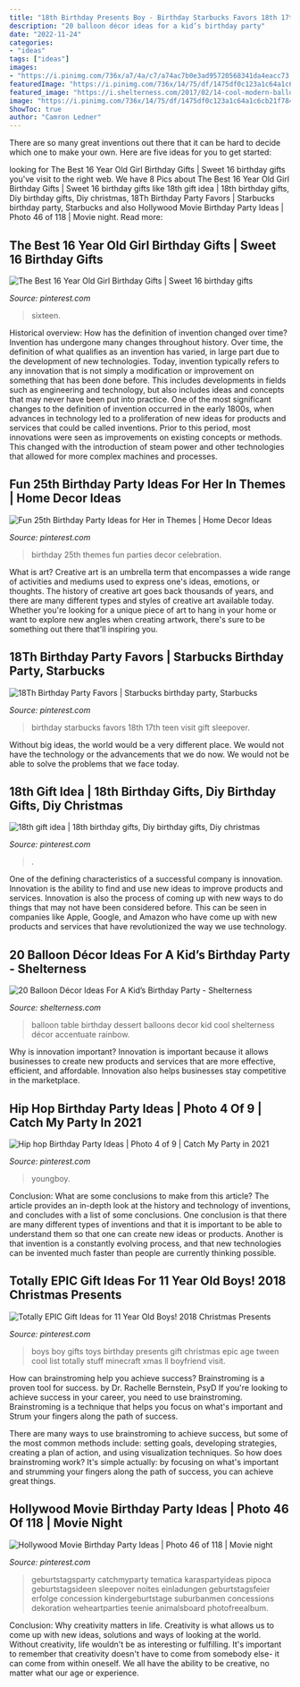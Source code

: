 ```yaml
---
title: "18th Birthday Presents Boy - Birthday Starbucks Favors 18th 17th Teen Visit Gift Sleepover"
description: "20 balloon décor ideas for a kid’s birthday party"
date: "2022-11-24"
categories:
- "ideas"
tags: ["ideas"]
images:
- "https://i.pinimg.com/736x/a7/4a/c7/a74ac7b0e3ad95720568341da4eacc73.jpg"
featuredImage: "https://i.pinimg.com/736x/14/75/df/1475df0c123a1c64a1c6cb21f784dfb1.jpg"
featured_image: "https://i.shelterness.com/2017/02/14-cool-modern-balloon-arch-over-the-dessert-table.jpg"
image: "https://i.pinimg.com/736x/14/75/df/1475df0c123a1c64a1c6cb21f784dfb1.jpg"
ShowToc: true
author: "Camron Ledner"
---
```



There are so many great inventions out there that it can be hard to decide which one to make your own. Here are five ideas for you to get started: 

	

		
looking for The Best 16 Year Old Girl Birthday Gifts | Sweet 16 birthday gifts you've visit to the right web. We have 8 Pics about The Best 16 Year Old Girl Birthday Gifts | Sweet 16 birthday gifts like 18th gift idea | 18th birthday gifts, Diy birthday gifts, Diy christmas, 18Th Birthday Party Favors | Starbucks birthday party, Starbucks and also Hollywood Movie Birthday Party Ideas | Photo 46 of 118 | Movie night. Read more:
		
    
## The Best 16 Year Old Girl Birthday Gifts | Sweet 16 Birthday Gifts

<img loading=lazy src="https://i.pinimg.com/736x/08/62/54/086254d5def9ed431401df268426130d.jpg" onerror="this.onerror=null;this.src='https://tse4.mm.bing.net/th?id=OIP.5sg5dXa5a6wDPCiBK0b5yAHaJ4&amp;pid=15.1';" alt="The Best 16 Year Old Girl Birthday Gifts | Sweet 16 birthday gifts">

_Source: pinterest.com_

>sixteen. 

	

Historical overview: How has the definition of invention changed over time?
Invention has undergone many changes throughout history. Over time, the definition of what qualifies as an invention has varied, in large part due to the development of new technologies. Today, invention typically refers to any innovation that is not simply a modification or improvement on something that has been done before. This includes developments in fields such as engineering and technology, but also includes ideas and concepts that may never have been put into practice.
One of the most significant changes to the definition of invention occurred in the early 1800s, when advances in technology led to a proliferation of new ideas for products and services that could be called inventions. Prior to this period, most innovations were seen as improvements on existing concepts or methods. This changed with the introduction of steam power and other technologies that allowed for more complex machines and processes.

    
## Fun 25th Birthday Party Ideas For Her In Themes | Home Decor Ideas

<img loading=lazy src="https://i.pinimg.com/736x/98/58/75/9858750c9315af7aaed916a29e66a2db--th-birthday-parties--birthday.jpg" onerror="this.onerror=null;this.src='https://tse4.mm.bing.net/th?id=OIP.Rc5ZkQetQYcD91_ltfe5gQHaHx&amp;pid=15.1';" alt="Fun 25th Birthday Party Ideas for Her in Themes | Home Decor Ideas">

_Source: pinterest.com_

>birthday 25th themes fun parties decor celebration. 

	

What is art?
Creative art is an umbrella term that encompasses a wide range of activities and mediums used to express one's ideas, emotions, or thoughts. The history of creative art goes back thousands of years, and there are many different types and styles of creative art available today. Whether you're looking for a unique piece of art to hang in your home or want to explore new angles when creating artwork, there's sure to be something out there that'll inspiring you.

    
## 18Th Birthday Party Favors | Starbucks Birthday Party, Starbucks

<img loading=lazy src="https://i.pinimg.com/736x/ca/bc/b7/cabcb749f37b0b2c380df5ef29ae21cd.jpg" onerror="this.onerror=null;this.src='https://tse4.mm.bing.net/th?id=OIP.nPv6V5Q405iLv72FPKRWjwHaGp&amp;pid=15.1';" alt="18Th Birthday Party Favors | Starbucks birthday party, Starbucks">

_Source: pinterest.com_

>birthday starbucks favors 18th 17th teen visit gift sleepover. 

	

Without big ideas, the world would be a very different place. We would not have the technology or the advancements that we do now. We would not be able to solve the problems that we face today.

    
## 18th Gift Idea | 18th Birthday Gifts, Diy Birthday Gifts, Diy Christmas

<img loading=lazy src="https://i.pinimg.com/736x/a7/4a/c7/a74ac7b0e3ad95720568341da4eacc73.jpg" onerror="this.onerror=null;this.src='https://tse3.mm.bing.net/th?id=OIP.Ft_LFEuzb0nPEaT9phtqlAHaNK&amp;pid=15.1';" alt="18th gift idea | 18th birthday gifts, Diy birthday gifts, Diy christmas">

_Source: pinterest.com_

>. 

	

One of the defining characteristics of a successful company is innovation. Innovation is the ability to find and use new ideas to improve products and services. Innovation is also the process of coming up with new ways to do things that may not have been considered before. This can be seen in companies like Apple, Google, and Amazon who have come up with new products and services that have revolutionized the way we use technology.

    
## 20 Balloon Décor Ideas For A Kid’s Birthday Party - Shelterness

<img loading=lazy src="https://i.shelterness.com/2017/02/14-cool-modern-balloon-arch-over-the-dessert-table.jpg" onerror="this.onerror=null;this.src='https://tse4.mm.bing.net/th?id=OIP.82jjfqRPFSqlWFgrUWaivAHaLH&amp;pid=15.1';" alt="20 Balloon Décor Ideas For A Kid’s Birthday Party - Shelterness">

_Source: shelterness.com_

>balloon table birthday dessert balloons decor kid cool shelterness décor accentuate rainbow. 

	

Why is innovation important?
Innovation is important because it allows businesses to create new products and services that are more effective, efficient, and affordable. Innovation also helps businesses stay competitive in the marketplace.

    
## Hip Hop Birthday Party Ideas | Photo 4 Of 9 | Catch My Party In 2021

<img loading=lazy src="https://i.pinimg.com/736x/89/cf/47/89cf47f28c093b3caad44ad21b5e6596.jpg" onerror="this.onerror=null;this.src='https://tse4.mm.bing.net/th?id=OIP.juf_83lb4z5N9QGbVtnP3AHaJ3&amp;pid=15.1';" alt="Hip hop Birthday Party Ideas | Photo 4 of 9 | Catch My Party in 2021">

_Source: pinterest.com_

>youngboy. 

	

Conclusion: What are some conclusions to make from this article?
The article provides an in-depth look at the history and technology of inventions, and concludes with a list of some conclusions. One conclusion is that there are many different types of inventions and that it is important to be able to understand them so that one can create new ideas or products. Another is that invention is a constantly evolving process, and that new technologies can be invented much faster than people are currently thinking possible.

    
## Totally EPIC Gift Ideas For 11 Year Old Boys! 2018 Christmas Presents

<img loading=lazy src="https://i.pinimg.com/736x/14/75/df/1475df0c123a1c64a1c6cb21f784dfb1.jpg" onerror="this.onerror=null;this.src='https://tse3.mm.bing.net/th?id=OIP.vYkLJqgMy6hYCub6Yf2SvwHaHa&amp;pid=15.1';" alt="Totally EPIC Gift Ideas for 11 Year Old Boys! 2018 Christmas Presents">

_Source: pinterest.com_

>boys boy gifts toys birthday presents gift christmas epic age tween cool list totally stuff minecraft xmas ll boyfriend visit. 

	

How can brainstroming help you achieve success?
Brainstroming is a proven tool for success. by Dr. Rachelle Bernstein, PsyD
If you're looking to achieve success in your career, you need to use brainstroming. Brainstroming is a technique that helps you focus on what's important and Strum your fingers along the path of success.

There are many ways to use brainstroming to achieve success, but some of the most common methods include: setting goals, developing strategies, creating a plan of action, and using visualization techniques. So how does brainstroming work? It's simple actually: by focusing on what's important and strumming your fingers along the path of success, you can achieve great things.

    
## Hollywood Movie Birthday Party Ideas | Photo 46 Of 118 | Movie Night

<img loading=lazy src="https://i.pinimg.com/736x/8d/45/94/8d459424ef4304e6d76d47dbef733b0d--movie-theater-party-cinema-party.jpg" onerror="this.onerror=null;this.src='https://tse4.mm.bing.net/th?id=OIP.m8AtlUx4Hw9me076HbgEygHaLG&amp;pid=15.1';" alt="Hollywood Movie Birthday Party Ideas | Photo 46 of 118 | Movie night">

_Source: pinterest.com_

>geburtstagsparty catchmyparty tematica karaspartyideas pipoca geburtstagsideen sleepover noites einladungen geburtstagsfeier erfolge concession kindergeburtstage suburbanmen concessions dekoration weheartparties teenie animalsboard photofreealbum. 

	

Conclusion: Why creativity matters in life.
Creativity is what allows us to come up with new ideas, solutions and ways of looking at the world. Without creativity, life wouldn't be as interesting or fulfilling. It's important to remember that creativity doesn't have to come from somebody else- it can come from within oneself. We all have the ability to be creative, no matter what our age or experience.

